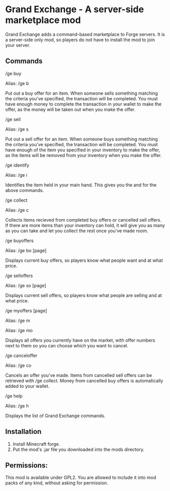# Grand Exchange - A server-side marketplace mod

Grand Exchange adds a command-based marketplace to Forge servers. It is a server-side only mod, so players do not have to install the mod to join your server.

## Commands
/ge buy <item> <meta> <amount> <price>
  
  Alias: /ge b <item> <meta> <amount> <price>
  
  Put out a buy offer for an item. When someone sells something matching the criteria you've specified, the transaction will be completed. You must have enough money to complete the transaction in your wallet to make the offer, as the money will be taken out when you make the offer.
  
/ge sell <item> <meta> <amount> <price>
  
  Alias: /ge s <item> <meta> <amount> <price>
  
  Put out a sell offer for an item. When someone buys something matching the criteria you've specified, the transaction will be completed. You must have enough of the item you specified in your inventory to make the offer, as the items will be removed from your inventory when you make the offer.
  
/ge identify

  Alias: /ge i
  
  Identifies the item held in your main hand. This gives you the <item> and <meta> for the above commands.
  
/ge collect

  Alias: /ge c
  
  Collects items recieved from completed buy offers or cancelled sell offers. If there are more items than your inventory can hold, it will give you as many as you can take and let you collect the rest once you've made room.
  
/ge buyoffers

  Alias: /ge bo [page]
  
  Displays current buy offers, so players know what people want and at what price.
  
/ge selloffers

  Alias: /ge so [page]
  
  Displays current sell offers, so players know what people are selling and at what price.
  
/ge myoffers [page]

  Alias: /ge m
  
  Alias: /ge mo
  
  Displays all offers you currently have on the market, with offer numbers next to them so you can choose which you want to cancel.
  
/ge canceloffer <offer number>
  
  Alias: /ge co <offer number>
  
  Cancels an offer you've made. Items from cancelled sell offers can be retrieved with /ge collect. Money from cancelled buy offers is automatically added to your wallet.
  
/ge help

  Alias: /ge h
  
  Displays the list of Grand Exchange commands.
  

## Installation
1. Install Minecraft forge.
2. Put the mod's .jar file you downloaded into the mods directory.

## Permissions:
This mod is available under GPL2.
You are allowed to include it into mod packs of any kind, without asking for permission.
